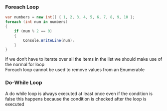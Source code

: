 ### Foreach Loop

````csharp
var numbers = new int[] { 1, 2, 3, 4, 5, 6, 7, 8, 9, 10 };
foreach (int num in numbers)
{
    if (num % 2 == 0)
    {
        Console.WriteLine(num);
    }
}
````

If we don’t have to iterate over all the items in the list we should make use of the normal for loop  
Foreach loop cannot be used to remove values from an Enumerable

### Do-While Loop

A do while loop is always executed at least once even if the condition is false this happens because the condition is checked after the loop is executed
